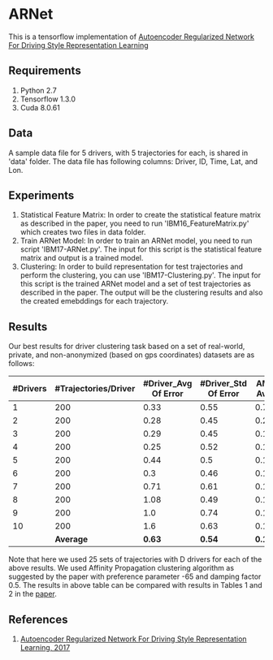 # ARNet
This is a tensorflow implementation of [Autoencoder Regularized Network For Driving Style Representation Learning](https://arxiv.org/pdf/1701.01272.pdf)

## Requirements

1. Python 2.7
2. Tensorflow 1.3.0
3. Cuda 8.0.61

## Data

A sample data file for 5 drivers, with 5 trajectories for each, is shared in 'data' folder. The data file has following columns: Driver, ID, Time, Lat, and Lon. 

## Experiments

1. Statistical Feature Matrix: In order to create the statistical feature matrix as described in the paper, you need to run 'IBM16_FeatureMatrix.py' which creates two files in data folder. 
2. Train ARNet Model: In order to train an ARNet model, you need to run script 'IBM17-ARNet.py'. The input for this script is the statistical feature matrix and output is a trained model. 
3. Clustering: In order to build representation for test trajectories and perform the clustering, you can use 'IBM17-Clustering.py'. The input for this script is the trained ARNet model and a set of test trajectories as described in the paper. The output will be the clustering results and also the created emebddings for each trajectory. 

## Results

Our best results for driver clustering task based on a set of real-world, private, and non-anonymized (based on gps coordinates) datasets are as follows:

| #Drivers | #Trajectories/Driver | #Driver_Avg Of Error | #Driver_Std Of Error | AMI Avg | AMI Std |
| ------------- | ------------- | ------------- | ------------- | ------------- | ------------- |
| 1 | 200 | 0.33 | 0.55 | 0.71 | 0.45 |
| 2 | 200 | 0.28 | 0.45 | 0.2 | 0.22 |
| 3 | 200 | 0.29 | 0.45 | 0.11 | 0.06 |
| 4 | 200 | 0.25 | 0.52 | 0.13 | 0.06 |
| 5 | 200 | 0.44 | 0.5 | 0.12 | 0.05 |
| 6 | 200 | 0.3 | 0.46 | 0.13 | 0.05 |
| 7 | 200 | 0.71 | 0.61 | 0.12 | 0.04 |
| 8 | 200 | 1.08 | 0.49 | 0.1 | 0.02 |
| 9 | 200 | 1.0 | 0.74 | 0.12 | 0.04 |
| 10 | 200 | 1.6 | 0.63 | 0.12 | 0.04 |
||  **Average** | **0.63** | **0.54** | **0.19** | **0.1** |

Note that here we used 25 sets of trajectories with D drivers for each of the above results. We used Affinity Propagation clustering algorithm as suggested by the paper with preference parameter -65 and damping factor 0.5. The results in above table can be compared with results in Tables 1 and 2 in the [paper](https://arxiv.org/pdf/1701.01272.pdf). 

## References 

1. [Autoencoder Regularized Network For Driving Style Representation Learning, 2017](https://arxiv.org/pdf/1701.01272.pdf)
